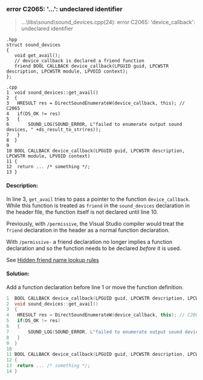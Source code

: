 ### error C2065: '...': undeclared identifier
> ...\libs\sound\sound_devices.cpp(24): error C2065: 'device_callback': undeclared identifier

```cpp=
.hpp
struct sound_devices
{
   void get_avail();
   // device_callback is declared a friend function
   friend BOOL CALLBACK device_callback(LPGUID guid, LPCWSTR description, LPCWSTR module, LPVOID context);
};

.cpp
1  void sound_devices::get_avail()
2  {
3	HRESULT res = DirectSoundEnumerateW(device_callback, this); // C2065
4	if(DS_OK != res)
5	{
6		SOUND_LOG(SOUND_ERROR, L"failed to enumerate output sound devices, " +ds_result_to_str(res));
7	}
8  }
9
10 BOOL CALLBACK device_callback(LPGUID guid, LPCWSTR description, LPCWSTR module, LPVOID context)
11 {
12 	return ... /* something */;
13 }

```
#### Description:
In line 3, `get_avail` tries to pass a pointer to the function `device_callback`. While this function is treated as `friend` in the `sound_devices` declaration in the header file, the function itself is not declared until line 10.

Previously, with `/permissive`, the Visual Studio compiler would treat the `friend` declaration in the header as a normal function declaration.

With `/permissive-` a friend declaration no longer implies a function declaration and so the function needs to be declared _before_ it is used.

See [Hidden friend name lookup rules](https://docs.microsoft.com/en-us/cpp/build/reference/permissive-standards-conformance?view=msvc-170#hidden-friend-name-lookup-rules)

#### Solution:
Add a function declaration before line 1 or move the function definition.
```cpp
1  BOOL CALLBACK device_callback(LPGUID guid, LPCWSTR description, LPCWSTR module, LPVOID context); // Function declaration added
2  void sound_devices::get_avail()
3  {
4	HRESULT res = DirectSoundEnumerateW(device_callback, this); // C2065
5	if(DS_OK != res)
6	{
7		SOUND_LOG(SOUND_ERROR, L"failed to enumerate output sound devices, " +ds_result_to_str(res));
8	}
9  }
10
11 BOOL CALLBACK device_callback(LPGUID guid, LPCWSTR description, LPCWSTR module, LPVOID context)
12 {
13 	return ... /* something */;
14 }

```
